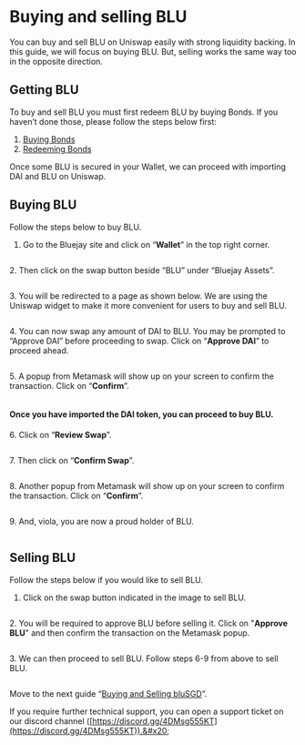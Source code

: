 # Buying and selling BLU

You can buy and sell BLU on Uniswap easily with strong liquidity backing. In this guide, we will focus on buying BLU. But, selling works the same way too in the opposite direction.

## Getting BLU

To buy and sell BLU you must first redeem BLU by buying Bonds. If you haven’t done those, please follow the steps below first:

1. [Buying Bonds](buying-bonds.md)
2. [Redeeming Bonds](redeeming-bonds.md)

Once some BLU is secured in your Wallet, we can proceed with importing DAI and BLU on Uniswap.

## Buying BLU

Follow the steps below to buy BLU.

1. Go to the Bluejay site and click on “**Wallet**” in the top right corner.

<figure><img src="../../.gitbook/assets/SCR-20221025-htq (1).png" alt=""><figcaption></figcaption></figure>

2\. Then click on the swap button beside “BLU” under “Bluejay Assets”.

<figure><img src="../../.gitbook/assets/SCR-20221025-hv6.png" alt=""><figcaption></figcaption></figure>

3\. You will be redirected to a page as shown below. We are using the Uniswap widget to make it more convenient for users to buy and sell BLU.

<figure><img src="../../.gitbook/assets/SCR-20221025-hyi.png" alt=""><figcaption></figcaption></figure>

4\. You can now swap any amount of DAI to BLU. You may be prompted to “Approve DAI” before proceeding to swap. Click on “**Approve DAI**” to proceed ahead.

<figure><img src="../../.gitbook/assets/SCR-20221025-i0x.png" alt=""><figcaption></figcaption></figure>

5\. A popup from Metamask will show up on your screen to confirm the transaction. Click on “**Confirm**”.

<figure><img src="../../.gitbook/assets/ApproveDAIUniswap.png" alt=""><figcaption></figcaption></figure>

#### Once you have imported the DAI token, you can proceed to buy BLU.

6\. Click on “**Review Swap**”.

<figure><img src="../../.gitbook/assets/SCR-20221025-i3x.png" alt=""><figcaption></figcaption></figure>

7\. Then click on “**Confirm Swap**”.

<figure><img src="../../.gitbook/assets/SCR-20221025-i59.png" alt=""><figcaption></figcaption></figure>

8\. Another popup from Metamask will show up on your screen to confirm the transaction. Click on “**Confirm**”.

<figure><img src="../../.gitbook/assets/confirmswap.png" alt=""><figcaption></figcaption></figure>

9\. And, viola, you are now a proud holder of BLU.

<figure><img src="../../.gitbook/assets/SCR-20221025-i84 (1).png" alt=""><figcaption></figcaption></figure>

## Selling BLU

Follow the steps below if you would like to sell BLU.

1. Click on the swap button indicated in the image to sell BLU.

<figure><img src="../../.gitbook/assets/SCR-20221025-ib0 (1).png" alt=""><figcaption></figcaption></figure>

2\. You will be required to approve BLU before selling it. Click on "**Approve BLU**" and then confirm the transaction on the Metamask popup.

<figure><img src="../../.gitbook/assets/SCR-20221025-ifk.png" alt=""><figcaption></figcaption></figure>

3\. We can then proceed to sell BLU. Follow steps 6-9 from above to sell BLU.

<figure><img src="../../.gitbook/assets/SCR-20221025-ih0.png" alt=""><figcaption></figcaption></figure>

Move to the next guide “[Buying and Selling bluSGD](buying-and-selling-blu.md)”.

If you require further technical support, you can open a support ticket on our discord channel ([https://discord.gg/4DMsg555KT](https://discord.gg/4DMsg555KT)).&#x20;

